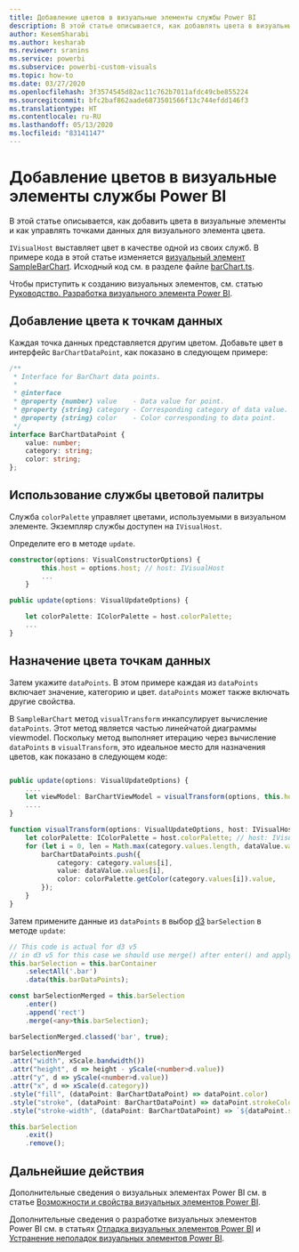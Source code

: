 ```yaml
---
title: Добавление цветов в визуальные элементы службы Power BI
description: В этой статье описывается, как добавлять цвета в визуальные элементы Power BI? и как управлять точками данных для визуального элемента с цветом.
author: KesemSharabi
ms.author: kesharab
ms.reviewer: sranins
ms.service: powerbi
ms.subservice: powerbi-custom-visuals
ms.topic: how-to
ms.date: 03/27/2020
ms.openlocfilehash: 3f3574545d82ac11c762b7011afdc49cbe855224
ms.sourcegitcommit: bfc2baf862aade6873501566f13c744efdd146f3
ms.translationtype: HT
ms.contentlocale: ru-RU
ms.lasthandoff: 05/13/2020
ms.locfileid: "83141147"
---
```

# <a name="add-colors-to-your-power-bi-visuals"></a>Добавление цветов в визуальные элементы службы Power BI

В этой статье описывается, как добавить цвета в визуальные элементы и как управлять точками данных для визуального элемента цвета.

`IVisualHost` выставляет цвет в качестве одной из своих служб.
В примере кода в этой статье изменяется [визуальный элемент SampleBarChart](https://github.com/microsoft/PowerBI-visuals-sampleBarChart).
Исходный код см. в разделе файле [barChart.ts](https://github.com/microsoft/PowerBI-visuals-sampleBarChart/blob/master/src/barChart.ts).

Чтобы приступить к созданию визуальных элементов, см. статью [Руководство. Разработка визуального элемента Power BI](custom-visual-develop-tutorial.md).

## <a name="add-color-to-data-points"></a>Добавление цвета к точкам данных

Каждая точка данных представляется другим цветом.
Добавьте цвет в интерфейс `BarChartDataPoint`, как показано в следующем примере:

```typescript
/**
 * Interface for BarChart data points.
 *
 * @interface
 * @property {number} value    - Data value for point.
 * @property {string} category - Corresponding category of data value.
 * @property {string} color    - Color corresponding to data point.
 */
interface BarChartDataPoint {
    value: number;
    category: string;
    color: string;
};
```

## <a name="use-the-color-palette-service"></a>Использование службы цветовой палитры

Служба `colorPalette` управляет цветами, используемыми в визуальном элементе.
Экземпляр службы доступен на `IVisualHost`.

Определите его в методе `update`.

```typescript
constructor(options: VisualConstructorOptions) {
        this.host = options.host; // host: IVisualHost
        ...
    }

public update(options: VisualUpdateOptions) {

    let colorPalette: IColorPalette = host.colorPalette;
    ...
}
```

## <a name="assigning-color-to-data-points"></a>Назначение цвета точкам данных

Затем укажите `dataPoints`.
В этом примере каждая из `dataPoints` включает значение, категорию и цвет.
`dataPoints` может также включать другие свойства.

В `SampleBarChart` метод `visualTransform` инкапсулирует вычисление `dataPoints`.
Этот метод является частью линейчатой диаграммы viewmodel.
Поскольку метод выполняет итерацию через вычисление `dataPoints` в `visualTransform`, это идеальное место для назначения цветов, как показано в следующем коде:

```typescript

public update(options: VisualUpdateOptions) {
    ....
    let viewModel: BarChartViewModel = visualTransform(options, this.host);
    ....
}

function visualTransform(options: VisualUpdateOptions, host: IVisualHost): BarChartViewModel {
    let colorPalette: IColorPalette = host.colorPalette; // host: IVisualHost
    for (let i = 0, len = Math.max(category.values.length, dataValue.values.length); i < len; i++) {
        barChartDataPoints.push({
            category: category.values[i],
            value: dataValue.values[i],
            color: colorPalette.getColor(category.values[i]).value,
        });
    }
}
```

Затем примените данные из `dataPoints` в выбор [d3](https://d3js.org/) `barSelection` в методе `update`:

```typescript
// This code is actual for d3 v5
// in d3 v5 for this case we should use merge() after enter() and apply changes on barSelectionMerged
this.barSelection = this.barContainer
    .selectAll('.bar')
    .data(this.barDataPoints);

const barSelectionMerged = this.barSelection
    .enter()
    .append('rect')
    .merge(<any>this.barSelection);

barSelectionMerged.classed('bar', true);

barSelectionMerged
.attr("width", xScale.bandwidth())
.attr("height", d => height - yScale(<number>d.value))
.attr("y", d => yScale(<number>d.value))
.attr("x", d => xScale(d.category))
.style("fill", (dataPoint: BarChartDataPoint) => dataPoint.color)
.style("stroke", (dataPoint: BarChartDataPoint) => dataPoint.strokeColor)
.style("stroke-width", (dataPoint: BarChartDataPoint) => `${dataPoint.strokeWidth}px`);

this.barSelection
    .exit()
    .remove();
```

## <a name="next-steps"></a>Дальнейшие действия

Дополнительные сведения о визуальных элементах Power BI см. в статье [Возможности и свойства визуальных элементов Power BI](capabilities.md).

Дополнительные сведения о разработке визуальных элементов Power BI см. в статьях [Отладка визуальных элементов Power BI](visuals-how-to-debug.md) и [Устранение неполадок визуальных элементов Power BI](power-bi-custom-visuals-troubleshoot.md).
